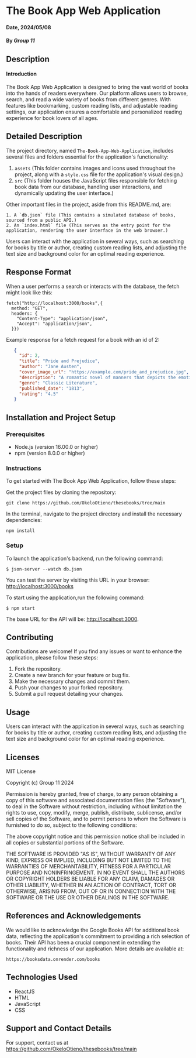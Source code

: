 # The Book App Web Application

#### Date, 2024/05/08

#### By *Group 11*

## Description

#### Introduction
The Book App Web Application is designed to bring the vast world of books into the hands of readers everywhere. Our platform allows users to browse, search, and read a wide variety of books from different genres. With features like bookmarking, custom reading lists, and adjustable reading settings, our application ensures a comfortable and personalized reading experience for book lovers of all ages.

## Detailed Description

The project directory, named `The-Book-App-Web-Application`, includes several files and folders essential for the application's functionality:
1. `assets` (This folder contains images and icons used throughout the project, along with a `style.css` file for the application's visual design.)
2. `src` (This folder houses the JavaScript files responsible for fetching book data from our database, handling user interactions, and dynamically updating the user interface.)

Other important files in the project, aside from this README.md, are:
```
1. A `db.json` file (This contains a simulated database of books, sourced from a public API.)
2. An `index.html` file (This serves as the entry point for the application, rendering the user interface in the web browser.)
```
Users can interact with the application in several ways, such as searching for books by title or author, creating custom reading lists, and adjusting the text size and background color for an optimal reading experience.

## Response Format
When a user performs a search or interacts with the database, the fetch might look like this:
```
fetch("http://localhost:3000/books",{
  method: "GET",
  headers: {
    "Content-Type": "application/json",
    "Accept": "application/json",
  }})
```
Example response for a fetch request for a book with an id of 2:
```json
   {
     "id": 2,
     "title": "Pride and Prejudice",
     "author": "Jane Austen",
     "cover_image_url": "https://example.com/pride_and_prejudice.jpg",
     "description": "A romantic novel of manners that depicts the emotional development of its protagonist, Elizabeth Bennet, who learns the error of making hasty judgments and comes to appreciate the difference between superficial goodness and actual goodness.",
     "genre": "Classic Literature",
     "published_date": "1813",
     "rating": "4.5"
   }
   ```

## Installation and Project Setup

### Prerequisites
- Node.js (version 16.00.0 or higher)
- npm (version 8.0.0 or higher)

### Instructions
To get started with The Book App Web Application, follow these steps:

Get the project files by cloning the repository:
```
git clone https://github.com/OkeloOtieno/thesebooks/tree/main
```
In the terminal, navigate to the project directory and install the necessary dependencies:
```
npm install
```

### Setup

To launch the application's backend, run the following command:
```console
$ json-server --watch db.json
```
You can test the server by visiting this URL in your browser:
[http://localhost:3000/books](http://localhost:3000/books)

To start using the application,run the following command:
```console
$ npm start
```

The base URL for the API will be:
[http://localhost:3000](http://localhost:3000).


## Contributing
Contributions are welcome! If you find any issues or want to enhance the application, please follow these steps:

1. Fork the repository.
2. Create a new branch for your feature or bug fix.
3. Make the necessary changes and commit them.
4. Push your changes to your forked repository.
5. Submit a pull request detailing your changes.

## Usage
Users can interact with the application in several ways, such as searching for books by title or author, creating custom reading lists, and adjusting the text size and background color for an optimal reading experience.


## Licenses
MIT License

Copyright (c)  Group 11 2024

Permission is hereby granted, free of charge, to any person obtaining a copy of this software and associated documentation files (the "Software"), to deal in the Software without restriction, including without limitation the rights to use, copy, modify, merge, publish, distribute, sublicense, and/or sell copies of the Software, and to permit persons to whom the Software is furnished to do so, subject to the following conditions:

The above copyright notice and this permission notice shall be included in all copies or substantial portions of the Software.

THE SOFTWARE IS PROVIDED "AS IS", WITHOUT WARRANTY OF ANY KIND, EXPRESS OR IMPLIED, INCLUDING BUT NOT LIMITED TO THE WARRANTIES OF MERCHANTABILITY, FITNESS FOR A PARTICULAR PURPOSE AND NONINFRINGEMENT. IN NO EVENT SHALL THE AUTHORS OR COPYRIGHT HOLDERS BE LIABLE FOR ANY CLAIM, DAMAGES OR OTHER LIABILITY, WHETHER IN AN ACTION OF CONTRACT, TORT OR OTHERWISE, ARISING FROM, OUT OF OR IN CONNECTION WITH THE SOFTWARE OR THE USE OR OTHER DEALINGS IN THE SOFTWARE.

## References and Acknowledgements

We would like to acknowledge the Google Books API for additional book data, reflecting the application's commitment to providing a rich selection of books. Their API has been a crucial component in extending the functionality and richness of our application. More details are available at:
```
https://booksdata.onrender.com/books
```

## Technologies Used
- ReactJS
- HTML
- JavaScript
- CSS


## Support and Contact Details
For support, contact us at https://github.com/OkeloOtieno/thesebooks/tree/main